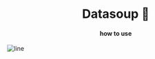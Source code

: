 
<h1 align="center">Datasoup 🍜 </h1>
<h4 align="center">how to use</h4>

![line](https://capsule-render.vercel.app/api?type=rect&color=gradient&height=1)



